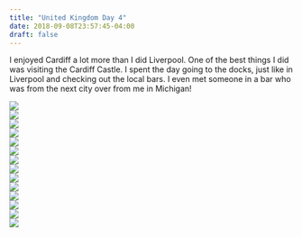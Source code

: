 ```yaml
---
title: "United Kingdom Day 4"
date: 2018-09-08T23:57:45-04:00
draft: false
---
```

<link href="/styles/common.css" rel="stylesheet">

<div class="content-shadow-container center-title-container">
    <p>I enjoyed Cardiff a lot more than I did Liverpool. One of the best things I did was visiting the Cardiff Castle. I spent the day going to the docks, just like in Liverpool and checking out the local bars. I even met someone in a bar who was from the next city over from me in Michigan!</p>
</div>

<div class="content-shadow-container">
    <img src="https://imagizer.imageshack.com/v2/640x480q90/921/tYcNf8.jpg"/>
</div>

<div class="content-shadow-container">
    <img src="https://imagizer.imageshack.com/v2/640x480q90/923/v1tWMR.jpg"/>
</div>

<div class="content-long-shadow-container">
    <img src="https://imagizer.imageshack.com/v2/640x480q90/921/92ltXG.jpg"/>
</div>

<div class="content-shadow-container">
    <img src="https://imagizer.imageshack.com/v2/640x480q90/923/Gi8zdq.jpg"/>
</div>

<div class="content-shadow-container">
    <img src="https://imagizer.imageshack.com/v2/640x480q90/921/6sz0TZ.jpg"/>
</div>

<div class="content-long-shadow-container">
    <img src="https://imagizer.imageshack.com/v2/640x480q90/923/D3Favx.jpg"/>
</div>

<div class="content-shadow-container">
    <img src="https://imagizer.imageshack.com/v2/640x480q90/922/MpB0f5.jpg"/>
</div>

<div class="content-shadow-container">
    <img src="https://imagizer.imageshack.com/v2/640x480q90/922/Kyyb2x.jpg"/>
</div>

<div class="content-shadow-container">
    <img src="https://imagizer.imageshack.com/v2/640x480q90/924/WmkcIH.jpg"/>
</div>

<div class="content-shadow-container">
    <img src="https://imagizer.imageshack.com/v2/640x480q90/922/CNPvWn.jpg"/>
</div>

<div class="content-shadow-container">
    <img src="https://imagizer.imageshack.com/v2/640x480q90/922/w02gsu.jpg"/>
</div>

<div class="content-shadow-container">
    <img src="https://imagizer.imageshack.com/v2/640x480q90/924/tZTpOJ.jpg"/>
</div>

<div class="content-shadow-container">
    <img src="https://imagizer.imageshack.com/v2/640x480q90/923/sT1Gzr.jpg"/>
</div>

<div class="content-shadow-container">
    <img src="https://imagizer.imageshack.com/v2/640x480q90/923/DfCdhg.jpg"/>
</div>